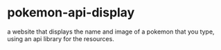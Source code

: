 # pokemon-api-display
a website that displays the name and image of a pokemon that you type, using an api library for the resources.
